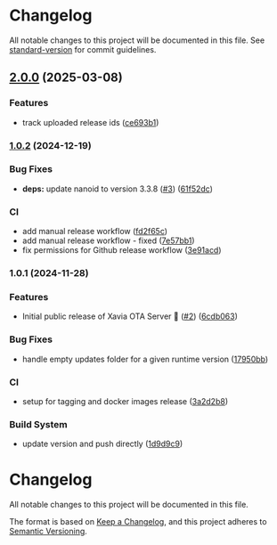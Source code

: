 # Changelog

All notable changes to this project will be documented in this file. See [standard-version](https://github.com/conventional-changelog/standard-version) for commit guidelines.

## [2.0.0](https://github.com/xavia-io/xavia-ota/compare/v1.0.2...v2.0.0) (2025-03-08)


### Features

* track uploaded release ids ([ce693b1](https://github.com/xavia-io/xavia-ota/commit/ce693b1f9e80fa9c5975f9b058c87f234eee0c5b))

### [1.0.2](https://github.com/xavia-io/xavia-ota/compare/v1.0.1...v1.0.2) (2024-12-19)


### Bug Fixes

* **deps:** update nanoid to version 3.3.8 ([#3](https://github.com/xavia-io/xavia-ota/issues/3)) ([61f52dc](https://github.com/xavia-io/xavia-ota/commit/61f52dc262cca42d161b6ad08b62fac567ba6ae5))


### CI

* add manual release workflow ([fd2f65c](https://github.com/xavia-io/xavia-ota/commit/fd2f65c7e09dadf134fa0b72ee8b87545fa44c76))
* add manual release workflow - fixed ([7e57bb1](https://github.com/xavia-io/xavia-ota/commit/7e57bb17e0ccf4a5693ac61d2b5f8ccc0e7a3955))
* fix permissions for Github release workflow ([3e91acd](https://github.com/xavia-io/xavia-ota/commit/3e91acd6d9f8a778254fee1f81d4d5e946667fb9))

### 1.0.1 (2024-11-28)


### Features

* Initial public release of Xavia OTA Server 🚀 ([#2](https://github.com/xavia-io/xavia-ota/issues/2)) ([6cdb063](https://github.com/xavia-io/xavia-ota/commit/6cdb0633b6976cd993f1a5e760ad0782911e8f67))


### Bug Fixes

* handle empty updates folder for a given runtime version ([17950bb](https://github.com/xavia-io/xavia-ota/commit/17950bb811bef0129d4f07de7403eea226257034))


### CI

* setup for tagging and docker images release ([3a2d2b8](https://github.com/xavia-io/xavia-ota/commit/3a2d2b818ea936468dc780b4f16aaec04688366d))


### Build System

* update version and push directly ([1d9d9c9](https://github.com/xavia-io/xavia-ota/commit/1d9d9c9f07b14da8e8c6b254dc2d924705d16472))

# Changelog

All notable changes to this project will be documented in this file.

The format is based on [Keep a Changelog](https://keepachangelog.com/en/1.0.0/),
and this project adheres to [Semantic Versioning](https://semver.org/spec/v2.0.0.html). 